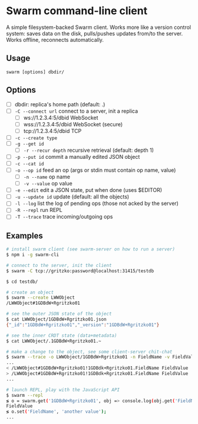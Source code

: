 # Swarm command-line client

A simple filesystem-backed Swarm client. Works more like a version control
system: saves data on the disk, pulls/pushes updates from/to the server.
Works offline, reconnects automatically.

## Usage

    swarm [options] dbdir/

## Options

- [ ] dbdir: replica's home path (default: .)
- [ ] `-C --connect url` connect to a server, init a replica
    - [ ] ws://1.2.3.4:5/dbid WebSocket
    - [ ] wss://1.2.3.4:5/dbid WebSocket (secure)
    - [ ] tcp://1.2.3.4:5/dbid TCP
- [ ] `-c --create type`
- [ ] `-g --get id` 
    - [ ] `-r --recur depth` recursive retrieval (default: depth 1)
- [ ] `-p --put id` commit a manually edited JSON object
- [ ] `-c --cat id`
- [ ] `-o --op id` feed an op (args or stdin must contain op name, value)
    - [ ] `-n --name` op name
    - [ ] `-v --value` op value
- [ ] `-e --edit` edit a JSON state, put when done (uses $EDITOR)
- [ ] `-u --update id` update (default: all the objects)
- [ ] `-l --log` list the log of pending ops (those not acked by the server)
- [ ] `-R --repl` run REPL
- [ ] `-T --trace` trace incoming/outgoing ops

## Examples

```bash
# install swarm client (see swarm-server on how to run a server)
$ npm i -g swarm-cli

# connect to the server, init the client
$ swarm -C tcp://gritzko:password@localhost:31415/testdb 

$ cd testdb/

# create an object
$ swarm --create LWWObject
/LWWObject#1GDBdW+Rgritzko01

# see the outer JSON state of the object
$ cat LWWObject/1GDBdW+Rgritzko01.json
{"_id":"1GDBdW+Rgritzko01","_version":"1GDBdW+Rgritzko01"}

# see the inner CRDT state (data+metadata)
$ cat LWWObject/.1GDBdW+Rgritzko01.~

# make a change to the object, see some client-server chit-chat
$ swarm --trace -o LWWObject/1GDBdW+Rgritzko01 -n FieldName -v FieldValue
...
< /LWWObject#1GDBdW+Rgritzko01!1GDBdk+Rgritzko01.FieldName FieldValue
> /LWWObject#1GDBdW+Rgritzko01!1GDBdk+Rgritzko01.FieldName FieldValue
...

# launch REPL, play with the JavaScript API
$ swarm --repl
≶ o = swarm.get('1GDBdW+Rgritzko01', obj => console.log(obj.get('FieldName')));
FieldValue
≶ o.set('FieldName', 'another value');
...
```